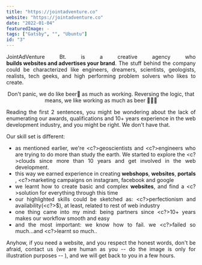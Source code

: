 ```yaml
---
title: "https://jointadventure.co"
website: "https://jointadventure.co"
date: "2022-01-04"
featuredImage: -
tags: ["Gatsby", "", "Ubuntu"]
id: "3"
---
```


<style>
c{
  color: var(--accent-color);
  display: inline-block;
  font-weight: 700;
}
centered{
  text-align:center;
}
justify{
  text-align:justify;
}
    Img{
      border: solid 1px #fff;
    }
    Img:hover{
      border: solid 2px var(--accent-color);
    }

 </style>

<justify>

JointAdVenture Bt. is a creative agency who <c>builds websites and advertises your brand</c>. The stuff behind the company could be characterized like engineers, dreamers, scientists, geologists, realists, tech geeks, and high performing problem solvers who likes to create.  

<center>  Don't panic, we do like beer🍻 as much as working. Reversing the logic, that means, we like working as much as beer 🍺👨‍💻  </center>  


Reading the first 2 sentences, you might be wondering about the lack of enumerating our awards, qualifications and 10+ years experience in the web development industry, and you might be right. We don't have that.  
 
Our skill set is different: 

- as mentioned earlier, we're <c?>geoscientists</c> and <c?>engineers</c> who are trying to do more than study the earth. We started to explore the <c?>clouds</c> since more than 10 years and get involved in the web development. 
- this way we earned experience in creating <c>webshops</c>, <c>websites</c>, <c>portals</c>, <c?>marketing campaigns</c> on instagram, facebook and google    
- we learnt how to create basic and complex <c>websites</c>, and find a <c?>solution</c> for everything through this time    
- our highlighted skills could be sketched as: <c?>perfectionism</c> and availability(<c?>$</c>), at least, related to rest of web industry    
- one thing came into my mind: being partners since <c?>10+</c> years makes our workflow smooth and easy
- and the most important: we know how to fail. we <c?>failed</c> so much...and <c?>learnt</c> so much..  

Anyhow, if you need a website, and you respect the honest words, don't be afraid, contact us (we are human as you -- do the image is only for illustration purposes -- ), and we will get back to you in a few hours. 

</justify>
